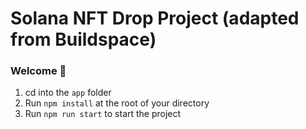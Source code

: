 # Solana NFT Drop Project (adapted from Buildspace)

### Welcome 👋

1. cd into the `app` folder
2. Run `npm install` at the root of your directory
3. Run `npm run start` to start the project
